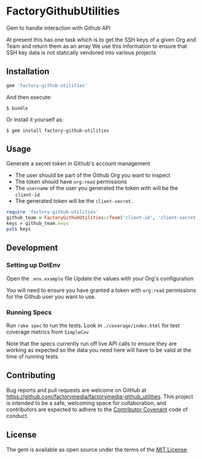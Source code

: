 # FactoryGithubUtilities

Gem to handle interaction with Github API

At present this has one task which is to get the SSH keys of a given Org and Team and return them as an array
We use this information to ensure that SSH key data is not statically vendored into various projects

## Installation

```ruby
gem 'factory-github-utilities'
```

And then execute:

    $ bundle

Or install it yourself as:

    $ gem install factory-github-utilities

## Usage

Generate a secret token in Github's account management

* The user should be part of the Github Org you want to inspect
* The token should have `org:read` permissions 
* The `username` of the user you generated the token with will be the `client-id`
* The generated token will be the `client-secret`.


```ruby
require 'factory-github-utilities'
github_team = FactoryGithubUtilities::Team('client-id', 'client-secret', 'org-name', 'team-name')
keys = github_team.keys
puts keys
```
## Development

### Setting up DotEnv

Open the `.env.example` file
Update the values with your Org's configuration

You will need to ensure you have granted a token with `org:read` permissions for the Github user you want to use.

### Running Specs

Run `rake spec` to run the tests.
Look in `./coverage/index.html` for test coverage metrics from `SimpleCov`

Note that the specs currently run off live API calls to ensure they are working as expected so the data you need here will have to be valid at the time of running tests.

## Contributing

Bug reports and pull requests are welcome on GitHub at https://github.com/factorymedia/factorymedia-github_utilities. This project is intended to be a safe, welcoming space for collaboration, and contributors are expected to adhere to the [Contributor Covenant](http://contributor-covenant.org) code of conduct.


## License

The gem is available as open source under the terms of the [MIT License](http://opensource.org/licenses/MIT).

